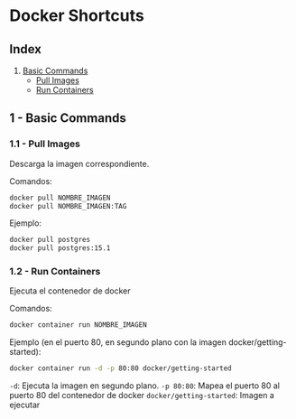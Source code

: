 # Docker Shortcuts

## Index

1. [Basic Commands](#1---basic-commands)
    - [Pull Images](#11---pull-images)
    - [Run Containers](#12---run-containers)

## 1 - Basic Commands

### 1.1 - Pull Images

Descarga la imagen correspondiente.

Comandos:
```bash
docker pull NOMBRE_IMAGEN
docker pull NOMBRE_IMAGEN:TAG
```

Ejemplo:
```bash
docker pull postgres
docker pull postgres:15.1
```

### 1.2 - Run Containers

Ejecuta el contenedor de docker

Comandos:
```bash
docker container run NOMBRE_IMAGEN
```

Ejemplo (en el puerto 80, en segundo plano con la imagen docker/getting-started):
```bash
docker container run -d -p 80:80 docker/getting-started
```

`-d`: Ejecuta la imagen en segundo plano.
`-p 80:80`: Mapea el puerto 80 al puerto 80 del contenedor de docker
`docker/getting-started`: Imagen a ejecutar